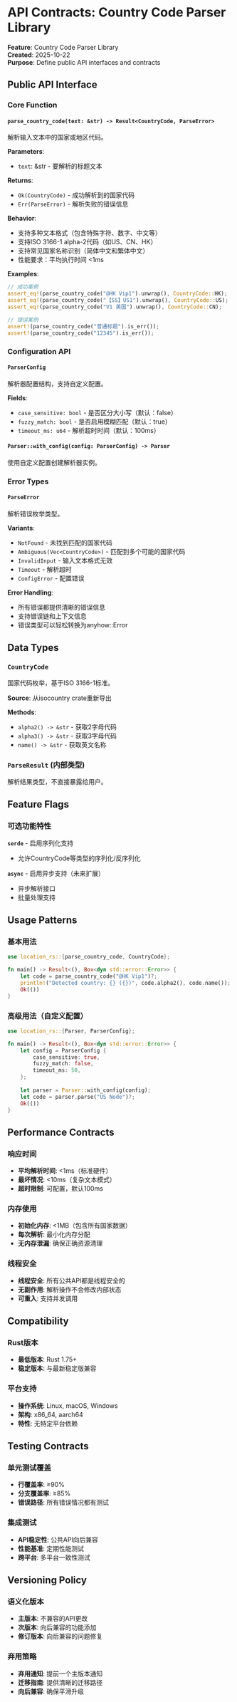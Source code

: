 # API Contracts: Country Code Parser Library

**Feature**: Country Code Parser Library  
**Created**: 2025-10-22  
**Purpose**: Define public API interfaces and contracts

## Public API Interface

### Core Function

#### `parse_country_code(text: &str) -> Result<CountryCode, ParseError>`
解析输入文本中的国家或地区代码。

**Parameters**:
- `text`: &str - 要解析的标题文本

**Returns**:
- `Ok(CountryCode)` - 成功解析到的国家代码
- `Err(ParseError)` - 解析失败的错误信息

**Behavior**:
- 支持多种文本格式（包含特殊字符、数字、中文等）
- 支持ISO 3166-1 alpha-2代码（如US、CN、HK）
- 支持常见国家名称识别（简体中文和繁体中文）
- 性能要求：平均执行时间 <1ms

**Examples**:
```rust
// 成功案例
assert_eq!(parse_country_code("@HK Vip1").unwrap(), CountryCode::HK);
assert_eq!(parse_country_code("【SS】US1").unwrap(), CountryCode::US);
assert_eq!(parse_country_code("V1 美国").unwrap(), CountryCode::CN);

// 错误案例
assert!(parse_country_code("普通标题").is_err());
assert!(parse_country_code("12345").is_err());
```

### Configuration API

#### `ParserConfig`
解析器配置结构，支持自定义配置。

**Fields**:
- `case_sensitive: bool` - 是否区分大小写（默认：false）
- `fuzzy_match: bool` - 是否启用模糊匹配（默认：true）
- `timeout_ms: u64` - 解析超时时间（默认：100ms）

#### `Parser::with_config(config: ParserConfig) -> Parser`
使用自定义配置创建解析器实例。

### Error Types

#### `ParseError`
解析错误枚举类型。

**Variants**:
- `NotFound` - 未找到匹配的国家代码
- `Ambiguous(Vec<CountryCode>)` - 匹配到多个可能的国家代码
- `InvalidInput` - 输入文本格式无效
- `Timeout` - 解析超时
- `ConfigError` - 配置错误

**Error Handling**:
- 所有错误都提供清晰的错误信息
- 支持错误链和上下文信息
- 错误类型可以轻松转换为anyhow::Error

## Data Types

### `CountryCode`
国家代码枚举，基于ISO 3166-1标准。

**Source**: 从isocountry crate重新导出

**Methods**:
- `alpha2() -> &str` - 获取2字母代码
- `alpha3() -> &str` - 获取3字母代码
- `name() -> &str` - 获取英文名称

### `ParseResult` (内部类型)
解析结果类型，不直接暴露给用户。

## Feature Flags

### 可选功能特性

**`serde`** - 启用序列化支持
- 允许CountryCode等类型的序列化/反序列化

**`async`** - 启用异步支持（未来扩展）
- 异步解析接口
- 批量处理支持

## Usage Patterns

### 基本用法
```rust
use location_rs::{parse_country_code, CountryCode};

fn main() -> Result<(), Box<dyn std::error::Error>> {
    let code = parse_country_code("@HK Vip1")?;
    println!("Detected country: {} ({})", code.alpha2(), code.name());
    Ok(())
}
```

### 高级用法（自定义配置）
```rust
use location_rs::{Parser, ParserConfig};

fn main() -> Result<(), Box<dyn std::error::Error>> {
    let config = ParserConfig {
        case_sensitive: true,
        fuzzy_match: false,
        timeout_ms: 50,
    };
    
    let parser = Parser::with_config(config);
    let code = parser.parse("US Node")?;
    Ok(())
}
```

## Performance Contracts

### 响应时间
- **平均解析时间**: <1ms（标准硬件）
- **最坏情况**: <10ms（复杂文本模式）
- **超时限制**: 可配置，默认100ms

### 内存使用
- **初始化内存**: <1MB（包含所有国家数据）
- **每次解析**: 最小化内存分配
- **无内存泄漏**: 确保正确资源清理

### 线程安全
- **线程安全**: 所有公共API都是线程安全的
- **无副作用**: 解析操作不会修改内部状态
- **可重入**: 支持并发调用

## Compatibility

### Rust版本
- **最低版本**: Rust 1.75+
- **稳定版本**: 与最新稳定版兼容

### 平台支持
- **操作系统**: Linux, macOS, Windows
- **架构**: x86_64, aarch64
- **特性**: 无特定平台依赖

## Testing Contracts

### 单元测试覆盖
- **行覆盖率**: ≥90%
- **分支覆盖率**: ≥85%
- **错误路径**: 所有错误情况都有测试

### 集成测试
- **API稳定性**: 公共API向后兼容
- **性能基准**: 定期性能测试
- **跨平台**: 多平台一致性测试

## Versioning Policy

### 语义化版本
- **主版本**: 不兼容的API更改
- **次版本**: 向后兼容的功能添加
- **修订版本**: 向后兼容的问题修复

### 弃用策略
- **弃用通知**: 提前一个主版本通知
- **迁移指南**: 提供清晰的迁移路径
- **向后兼容**: 确保平滑升级